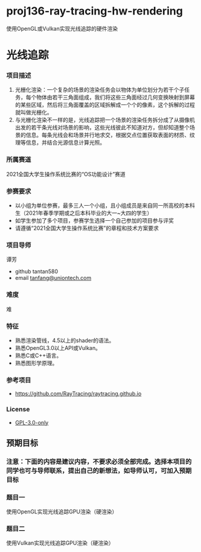 # proj136-ray-tracing-hw-rendering
使用OpenGL或Vulkan实现光线追踪的硬件渲染

# 光线追踪

### 项目描述

1. 光栅化渲染：一个复杂的场景的渲染任务会以物体为单位划分为若干个子任务，每个物体由若干三角面组成，我们将这些三角面经过几何变换映射到屏幕的某些区域，然后将三角面覆盖的区域拆解成一个个的像素，这个拆解的过程就叫做光栅化。
2. 与光栅化渲染不一样的是，光线追踪把一个场景的渲染任务拆分成了从摄像机出发的若干条光线对场景的影响，这些光线彼此不知道对方，但却知道整个场景的信息。每条光线会和场景并行地求交，根据交点位置获取表面的材质、纹理等信息，并结合光源信息计算光照。

### 所属赛道

2021全国大学生操作系统比赛的“OS功能设计”赛道

### 参赛要求

- 以小组为单位参赛，最多三人一个小组，且小组成员是来自同一所高校的本科生（2021年春季学期或之后本科毕业的大一~大四的学生）
- 如学生参加了多个项目，参赛学生选择一个自己参加的项目参与评奖
- 请遵循“2021全国大学生操作系统比赛”的章程和技术方案要求

### 项目导师

谭芳

* github tantan580
* email tanfang@uniontech.com

### 难度

难

### 特征

* 熟悉渲染管线，4.5以上的shader的语法。
* 熟悉OpenGL3.0以上API或Vulkan。
* 熟悉C或C++语言。
* 熟悉图形学原理。

### 参考项目

* https://github.com/RayTracing/raytracing.github.io

### License

* [GPL-3.0-only](https://opensource.org/licenses/GPL-3.0)

## 预期目标

### 注意：下面的内容是建议内容，不要求必须全部完成。选择本项目的同学也可与导师联系，提出自己的新想法，如导师认可，可加入预期目标

### 题目一

使用OpenGL实现光线追踪GPU渲染（硬渲染）

### 题目二

使用Vulkan实现光线追踪GPU渲染（硬渲染）
